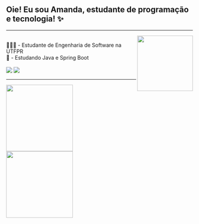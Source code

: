 ## Oie! Eu sou Amanda, estudante de programação e tecnologia! ✨

<hr><img align="right" width="150" src="https://media.giphy.com/media/LmNwrBhejkK9EFP504/giphy.gif"/>
<div style="display: inline_block"><br>
👩🏽‍💻 - Estudante de Engenharia de Software na UTFPR <br>
📖 - Estudando Java e Spring Boot
</div>

<div style="display: inline_block"><br>
  <a href="https://www.linkedin.com/in/amanda-machado-97b5791a6/" target="_blank"><img src="https://img.shields.io/badge/-LinkedIn-%230077B5?style=for-the-badge&logo=linkedin&logoColor=white" target="_blank"></a>
    <a href = "mailto:amandabmach@hotmail.com"><img src="https://img.shields.io/badge/-Gmail-%23333?style=for-the-badge&logo=gmail&logoColor=white" target="_blank"></a>
</div>
<hr>
<div>
 <a href="https://github.com/amandabmach">
 <img height="180em" src="https://github-readme-stats.vercel.app/api?username=amandabmach&show_icons=true&theme=aura&include_all_commits=true&count_private=true"/>
 <img height="180em" src="https://github-readme-stats.vercel.app/api/top-langs/?username=amandabmach&layout=compact&langs_count=7&theme=aura"/>
</div>
